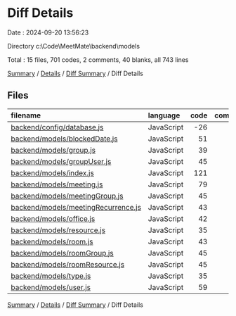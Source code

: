 # Diff Details

Date : 2024-09-20 13:56:23

Directory c:\\Code\\MeetMate\\backend\\models

Total : 15 files,  701 codes, 2 comments, 40 blanks, all 743 lines

[Summary](results.md) / [Details](details.md) / [Diff Summary](diff.md) / Diff Details

## Files
| filename | language | code | comment | blank | total |
| :--- | :--- | ---: | ---: | ---: | ---: |
| [backend/config/database.js](/backend/config/database.js) | JavaScript | -26 | 0 | -4 | -30 |
| [backend/models/blockedDate.js](/backend/models/blockedDate.js) | JavaScript | 51 | 0 | 3 | 54 |
| [backend/models/group.js](/backend/models/group.js) | JavaScript | 39 | 0 | 3 | 42 |
| [backend/models/groupUser.js](/backend/models/groupUser.js) | JavaScript | 45 | 0 | 1 | 46 |
| [backend/models/index.js](/backend/models/index.js) | JavaScript | 121 | 2 | 10 | 133 |
| [backend/models/meeting.js](/backend/models/meeting.js) | JavaScript | 79 | 0 | 3 | 82 |
| [backend/models/meetingGroup.js](/backend/models/meetingGroup.js) | JavaScript | 45 | 0 | 2 | 47 |
| [backend/models/meetingRecurrence.js](/backend/models/meetingRecurrence.js) | JavaScript | 43 | 0 | 2 | 45 |
| [backend/models/office.js](/backend/models/office.js) | JavaScript | 42 | 0 | 3 | 45 |
| [backend/models/resource.js](/backend/models/resource.js) | JavaScript | 35 | 0 | 3 | 38 |
| [backend/models/room.js](/backend/models/room.js) | JavaScript | 43 | 0 | 3 | 46 |
| [backend/models/roomGroup.js](/backend/models/roomGroup.js) | JavaScript | 45 | 0 | 2 | 47 |
| [backend/models/roomResource.js](/backend/models/roomResource.js) | JavaScript | 45 | 0 | 3 | 48 |
| [backend/models/type.js](/backend/models/type.js) | JavaScript | 35 | 0 | 3 | 38 |
| [backend/models/user.js](/backend/models/user.js) | JavaScript | 59 | 0 | 3 | 62 |

[Summary](results.md) / [Details](details.md) / [Diff Summary](diff.md) / Diff Details